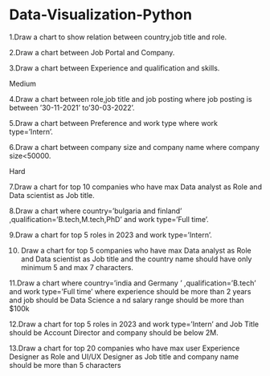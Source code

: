 # Data-Visualization-Python



1.Draw a chart to show relation between country,job title and role.

2.Draw a chart between Job Portal and Company.

3.Draw a chart between Experience and qualification and skills.

Medium

4.Draw a chart between role,job title and job posting where job posting is between ’30-11-2021’ to’30-03-2022’.

5.Draw a chart between Preference and work type where work type=’Intern’.

6.Draw a chart between company size and company name where company size<50000.

Hard

7.Draw a chart for top 10 companies who have max Data analyst as Role and Data scientist as Job title.

8.Draw a chart where country=’bulgaria and finland’ ,qualification=’B.tech,M.tech,PhD’ and work type=’Full time’.

9.Draw a chart for top 5 roles in 2023 and work type=’Intern’. 

 10. Draw a chart for top 5 companies who have max Data analyst as Role and Data scientist as Job title and the country name should have only minimum 5 and max 7 characters.
 
 11.Draw a chart where country=’india and Germany ’ ,qualification=’B.tech’ and work type=’Full time’ where experience should be more than 2 years and job should be Data Science a
 nd salary range should be more than $100k
 
 12.Draw a chart for top 5 roles in 2023 and work type=’Intern’ and Job Title should be Account Director and company should be below 2M.

13.Draw a chart for top 20 companies who have max user Experience Designer as Role and UI/UX Designer as Job title and company name should be more than 5 characters
